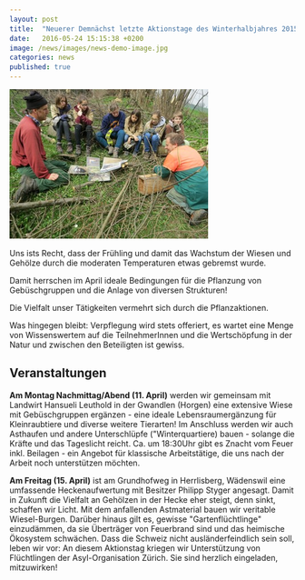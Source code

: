 ```yaml
---
layout: post
title:  "Neuerer Demnächst letzte Aktionstage des Winterhalbjahres 2015/6"
date:   2016-05-24 15:15:38 +0200
image: /news/images/news-demo-image.jpg
categories: news
published: true
---
```

<img style="margin-right:20px;" class="float-left" src="/news/images/news-testartikel.jpg" />

Uns ists Recht, dass der Frühling und damit das Wachstum der Wiesen und Gehölze durch die moderaten Temperaturen etwas gebremst wurde.

Damit herrschen im April ideale Bedingungen für die Pflanzung von Gebüschgruppen und die Anlage von diversen Strukturen!

Die Vielfalt unser Tätigkeiten vermehrt sich durch die Pflanzaktionen.

Was hingegen bleibt: Verpflegung wird stets offeriert, es wartet eine Menge von Wissenswertem auf die TeilnehmerInnen und die Wertschöpfung in der Natur und zwischen den Beteiligten ist gewiss.

## Veranstaltungen

**Am Montag Nachmittag/Abend (11. April)** werden wir gemeinsam mit Landwirt Hansueli Leuthold in der Gwandlen (Horgen) eine extensive Wiese mit Gebüschgruppen ergänzen - eine ideale Lebensraumergänzung für Kleinraubtiere und diverse weitere Tierarten! Im Anschluss werden wir auch Asthaufen und andere Unterschlüpfe ("Winterquartiere) bauen - solange die Kräfte und das Tageslicht reicht. Ca. um 18:30Uhr gibt es Znacht vom Feuer inkl. Beilagen - ein Angebot für klassische Arbeitstätige, die uns nach der Arbeit noch unterstützen möchten.

**Am Freitag (15. April)** ist am Grundhofweg in Herrlisberg, Wädenswil eine umfassende Heckenaufwertung mit Besitzer Philipp Styger angesagt. Damit in Zukunft die Vielfalt an Gehölzen in der Hecke eher steigt, denn sinkt, schaffen wir Licht. Mit dem anfallenden Astmaterial bauen wir veritable Wiesel-Burgen. Darüber hinaus gilt es, gewisse "Gartenflüchtlinge" einzudämmen, da sie Überträger von Feuerbrand sind und das heimische Ökosystem schwächen. Dass die Schweiz nicht ausländerfeindlich sein soll, leben wir vor: An diesem Aktionstag kriegen wir Unterstützung von Flüchtlingen der Asyl-Organisation Zürich. Sie sind herzlich eingeladen, mitzuwirken!
